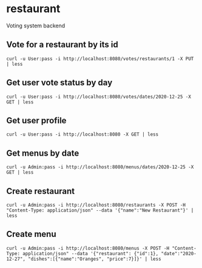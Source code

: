 # restaurant
Voting system backend

## Vote for a restaurant by its id
```shell
curl -u User:pass -i http://localhost:8080/votes/restaurants/1 -X PUT | less
```
## Get user vote status by day
```shell
curl -u User:pass -i http://localhost:8080/votes/dates/2020-12-25 -X GET | less
```
## Get user profile
```shell
curl -u User:pass -i http://localhost:8080 -X GET | less
```
## Get menus by date
```shell
curl -u Admin:pass -i http://localhost:8080/menus/dates/2020-12-25 -X GET | less
```
## Create restaurant
```shell
curl -u Admin:pass -i http://localhost:8080/restaurants -X POST -H "Content-Type: application/json" --data '{"name":"New Restaurant"}' | less
```
## Create menu
```shell
curl -u Admin:pass -i http://localhost:8080/menus -X POST -H "Content-Type: application/json" --data '{"restaurant": {"id":1}, "date":"2020-12-27", "dishes":[{"name":"Oranges", "price":7}]}' | less
```